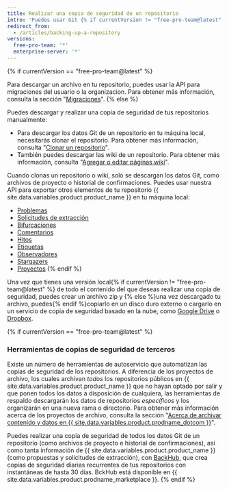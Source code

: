 ```yaml
---
title: Realizar una copia de seguridad de un repositorio
intro: 'Puedes usar Git {% if currentVersion != "free-pro-team@latest" %} y {% endif %}la API{% if currentVersion == "free-pro-team@latest" %}o una herramienta de terceros {% endif %}para realizar una copia de seguridad de tu repositorio.'
redirect_from:
  - /articles/backing-up-a-repository
versions:
  free-pro-team: '*'
  enterprise-server: '*'
---
```


{% if currentVersion == "free-pro-team@latest" %}

Para descargar un archivo en tu repositorio, puedes usar la API para migraciones del usuario o la organizacion. Para obtener más información, consulta la sección "[Migraciones](/v3/migrations/)".
{% else %}

Puedes descargar y realizar una copia de seguridad de tus repositorios manualmente:

- Para descargar los datos Git de un repositorio en tu máquina local, necesitarás clonar el repositorio. Para obtener más información, consulta "[Clonar un repositorio](/articles/cloning-a-repository)".
- También puedes descargar las wiki de un repositorio. Para obtener más información, consulta "[Agregar o editar páginas wiki](/articles/adding-or-editing-wiki-pages)".

Cuando clonas un repositorio o wiki, solo se descargan los datos Git, como archivos de proyecto o historial de confirmaciones. Puedes usar nuestra API para exportar otros elementos de tu repositorio {{ site.data.variables.product.product_name }} en tu máquina local:

- [Problemas](/v3/issues/#list-issues-for-a-repository)
- [Solicitudes de extracción](/v3/pulls/#list-pull-requests)
- [Bifurcaciones](/v3/repos/forks/#list-forks)
- [Comentarios](/v3/issues/comments/#list-comments-in-a-repository)
- [Hitos](/v3/issues/milestones/#list-milestones-for-a-repository)
- [Etiquetas](/v3/issues/labels/#list-all-labels-for-this-repository)
- [Observadores](/v3/activity/watching/#list-watchers)
- [Stargazers](/v3/activity/starring/#list-stargazers)
- [Proyectos](/v3/projects/#list-repository-projects)
{% endif %}

Una vez que tienes una versión local{% if currentVersion != "free-pro-team@latest" %} de todo el contenido del que deseas realizar una copia de seguridad, puedes crear un archivo zip y {% else %}una vez descargado tu archivo, puedes{% endif %}copiarlo en un disco duro externo o cargarlo en un servicio de copia de seguridad basado en la nube, como [Google Drive](https://www.google.com/drive/) o [Dropbox](https://www.dropbox.com/).

{% if currentVersion == "free-pro-team@latest" %}
### Herramientas de copias de seguridad de terceros

Existe un número de herramientas de autoservicio que automatizan las copias de seguridad de los repositorios. A diferencia de los proyectos de archivo, los cuales archivan _todos_ los repositorios públicos en {{ site.data.variables.product.product_name }} que no hayan optado por salir y que ponen todos los datos a disposición de cualquiera, las herramientas de respaldo descargarán los datos de repositorios _específicos_ y los organizarán en una nueva rama o directorio. Para obtener más información acerca de los proyectos de archivo, consulta la sección "[Acerca de archivar contenido y datos en {{ site.data.variables.product.prodname_dotcom }}](/github/creating-cloning-and-archiving-repositories/about-archiving-content-and-data-on-github#about-the-github-archive-program)".

Puedes realizar una copia de seguridad de todos los datos Git de un repositorio (como archivos de proyecto e historial de confirmaciones), así como tanta información de {{ site.data.variables.product.product_name }} (como propuestas y solicitudes de extracción), con [BackHub](https://github.com/marketplace/backhub), que crea copias de seguridad diarias recurrentes de tus repositorios con instantáneas de hasta 30 días. BckHub está disponible en {{ site.data.variables.product.prodname_marketplace }}.
{% endif %}
